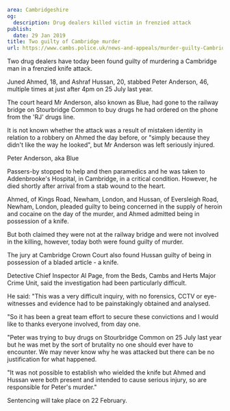 ```yaml
area: Cambridgeshire
og:
  description: Drug dealers killed victim in frenzied attack
publish:
  date: 29 Jan 2019
title: Two guilty of Cambridge murder
url: https://www.cambs.police.uk/news-and-appeals/murder-guilty-Cambridge
```

Two drug dealers have today been found guilty of murdering a Cambridge man in a frenzied knife attack.

Juned Ahmed, 18, and Ashraf Hussan, 20, stabbed Peter Anderson, 46, multiple times at just after 4pm on 25 July last year.

The court heard Mr Anderson, also known as Blue, had gone to the railway bridge on Stourbridge Common to buy drugs he had ordered on the phone from the 'RJ' drugs line.

It is not known whether the attack was a result of mistaken identity in relation to a robbery on Ahmed the day before, or "simply because they didn't like the way he looked", but Mr Anderson was left seriously injured.

Peter Anderson, aka Blue

Passers-by stopped to help and then paramedics and he was taken to Addenbrooke's Hospital, in Cambridge, in a critical condition. However, he died shortly after arrival from a stab wound to the heart.

Ahmed, of Kings Road, Newham, London, and Hussan, of Eversleigh Road, Newham, London, pleaded guilty to being concerned in the supply of heroin and cocaine on the day of the murder, and Ahmed admitted being in possession of a knife.

But both claimed they were not at the railway bridge and were not involved in the killing, however, today both were found guilty of murder.

The jury at Cambridge Crown Court also found Hussan guilty of being in possession of a bladed article - a knife.

Detective Chief Inspector Al Page, from the Beds, Cambs and Herts Major Crime Unit, said the investigation had been particularly difficult.

He said: "This was a very difficult inquiry, with no forensics, CCTV or eye-witnesses and evidence had to be painstakingly obtained and analysed.

"So it has been a great team effort to secure these convictions and I would like to thanks everyone involved, from day one.

"Peter was trying to buy drugs on Stourbridge Common on 25 July last year but he was met by the sort of brutality no one should ever have to encounter. We may never know why he was attacked but there can be no justification for what happened.

"It was not possible to establish who wielded the knife but Ahmed and Hussan were both present and intended to cause serious injury, so are responsible for Peter's murder."

Sentencing will take place on 22 February.
